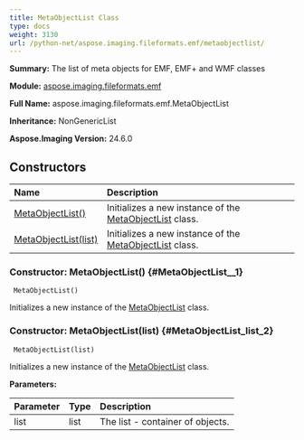 ```yaml
---
title: MetaObjectList Class
type: docs
weight: 3130
url: /python-net/aspose.imaging.fileformats.emf/metaobjectlist/
---
```


**Summary:** The list of meta objects for EMF, EMF+ and WMF classes

**Module:** [aspose.imaging.fileformats.emf](/imaging/python-net/aspose.imaging.fileformats.emf/)

**Full Name:** aspose.imaging.fileformats.emf.MetaObjectList

**Inheritance:** NonGenericList

**Aspose.Imaging Version:** 24.6.0

## **Constructors**
| **Name** | **Description** |
| :- | :- |
| [MetaObjectList()](#MetaObjectList__1) | Initializes a new instance of the [MetaObjectList](/imaging/python-net/aspose.imaging.fileformats.emf/metaobjectlist/) class. |
| [MetaObjectList(list)](#MetaObjectList_list_2) | Initializes a new instance of the [MetaObjectList](/imaging/python-net/aspose.imaging.fileformats.emf/metaobjectlist/) class. |


### Constructor: MetaObjectList() {#MetaObjectList__1}


```
 MetaObjectList() 
```

Initializes a new instance of the [MetaObjectList](/imaging/python-net/aspose.imaging.fileformats.emf/metaobjectlist/) class.

### Constructor: MetaObjectList(list) {#MetaObjectList_list_2}


```
 MetaObjectList(list) 
```

Initializes a new instance of the [MetaObjectList](/imaging/python-net/aspose.imaging.fileformats.emf/metaobjectlist/) class.

**Parameters:**

| Parameter | Type | Description |
| :- | :- | :- |
| list | list | The list - container of objects. |

